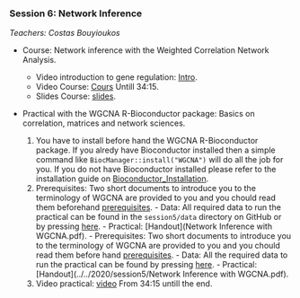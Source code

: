 ### Session 6: Network Inference

*Teachers: Costas Bouyioukos*

- Course: Network inference with the Weighted Correlation Network Analysis.
    - Video introduction to gene regulation: [Intro](https://www.youtube.com/watch?v=_-ikACMbbxE&feature=youtu.be&t=2250).
    - Video Course: [Cours](https://www.youtube.com/watch?v=2f6UubLLoUk) Untill 34:15.
    - Slides Course: [slides](../../2020/session5/WGCNA_seance5.pdf).

- Practical with the WGCNA R-Bioconductor package: Basics on correlation, matrices and network sciences.
    1. You have to install before hand the WGCNA R-Bioconductor package. If you alredy have Bioconductor installed then a simple command like `BiocManager::install("WGCNA")` will do all the job for you. If you do not have Bioconductor installed please refer to the installation guide on [Bioconductor\_Installation](http://bioconductor.org/install/).
    2. Prerequisites: Two short documents to introduce you to the terminology of WGCNA are provided to you and you chould read them beforehand [prerequisites](prerequisites/).
      - Data: All required data to run the practical can be found in the `session5/data` directory on GitHub or by pressing [here](data/).
      - Practical: [Handout](Network Inference with WGCNA.pdf).
      - Prerequisites: Two short documents to introduce you to the terminology of WGCNA are provided to you and you chould read them before hand [prerequisites](../../2020/session5/prerequisites/).
      - Data: All the required data to run the practical can be found by pressing [here](../../2020/session5/data/).
      - Practical: [Handout](../../2020/session5/Network Inference with WGCNA.pdf).
    3. Video practical: [video](https://www.youtube.com/watch?v=2f6UubLLoUk&t=2054) From 34:15 untill the end.

